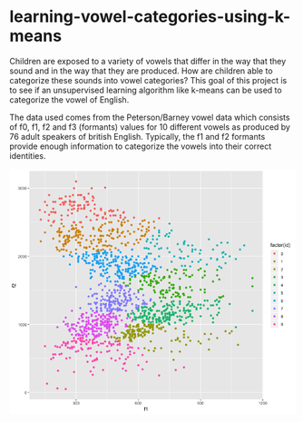 # learning-vowel-categories-using-k-means

Children are exposed to a variety of vowels that differ in the way that they sound and in the way that they are produced. How are children able to categorize these sounds into vowel categories? This goal of this project is to see if an unsupervised learning algorithm like k-means can be used to categorize the vowel of English. 

The data used comes from the Peterson/Barney vowel data which consists of f0, f1, f2 and f3 (formants) values for 10 different vowels as produced by 76 adult speakers of british English. Typically, the f1 and f2 formants provide enough information to categorize the vowels into their correct identities. 

![alt text](https://github.com/aneesh3397/learning-vowel-categories-using-k-means/blob/master/vowels.png)


